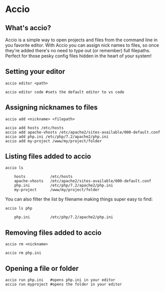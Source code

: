 # Accio
## What's accio?
Accio is a simple way to open projects and files from the command line in you favorite editor. With Accio you can assign nick names to files, so once they're added there's no need to type out (or remember) full filepaths. Perfect for those pesky config files hidden in the heart of your system!

## Setting your editor
```
accio editor <path>

accio editor code #sets the default editor to vs code
```

## Assigning nicknames to files

```
accio add <nickname> <filepath>

accio add hosts /etc/hosts
accio add apache-vhosts /etc/apache2/sites-available/000-default.conf
accio add php.ini /etc/php/7.2/apache2/php.ini
accio add my-project /www/my/project/folder
```
## Listing files added to accio

```
accio ls

    hosts           /etc/hosts
    apache-vhosts   /etc/apache2/sites-available/000-default.conf
    php.ini         /etc/php/7.2/apache2/php.ini
    my-project      /www/my/project/folder
```

You can also filter the list by filename making things super easy to find:
```
accio ls php

    php.ini         /etc/php/7.2/apache2/php.ini
```

## Removing files added to accio
```
accio rm <nickname>

accio rm php.ini
```

## Opening a file or folder
```
accio run php.ini   #opens php.ini in your editor
accio run myproject #opens the folder in your editor
```